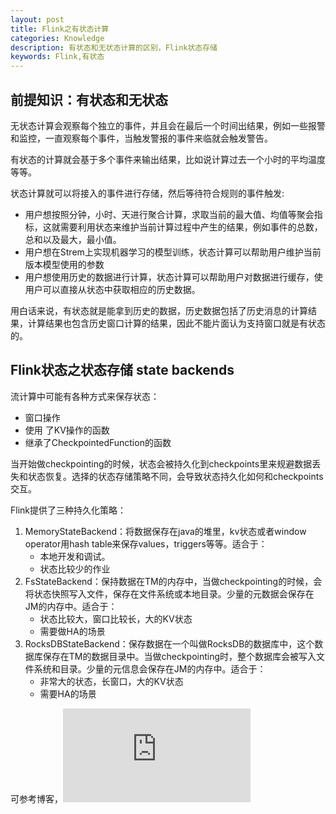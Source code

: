 ```yaml
---
layout: post
title: Flink之有状态计算
categories: Knowledge
description: 有状态和无状态计算的区别，Flink状态存储
keywords: Flink,有状态
---
```

## 前提知识：有状态和无状态

无状态计算会观察每个独立的事件，并且会在最后一个时间出结果，例如一些报警和监控，一直观察每个事件，当触发警报的事件来临就会触发警告。

有状态的计算就会基于多个事件来输出结果，比如说计算过去一个小时的平均温度等等。

状态计算就可以将接入的事件进行存储，然后等待符合规则的事件触发:
* 用户想按照分钟，小时、天进行聚合计算，求取当前的最大值、均值等聚会指标，这就需要利用状态来维护当前计算过程中产生的结果，例如事件的总数，总和以及最大，最小值。
* 用户想在Strem上实现机器学习的模型训练，状态计算可以帮助用户维护当前版本模型使用的参数
* 用户想使用历史的数据进行计算，状态计算可以帮助用户对数据进行缓存，使用户可以直接从状态中获取相应的历史数据。

用白话来说，有状态就是能拿到历史的数据，历史数据包括了历史消息的计算结果，计算结果也包含历史窗口计算的结果，因此不能片面认为支持窗口就是有状态的。

## Flink状态之状态存储 state backends

流计算中可能有各种方式来保存状态：
* 窗口操作
* 使用 了KV操作的函数
* 继承了CheckpointedFunction的函数

当开始做checkpointing的时候，状态会被持久化到checkpoints里来规避数据丢失和状态恢复。选择的状态存储策略不同，会导致状态持久化如何和checkpoints交互。

Flink提供了三种持久化策略：
1. MemoryStateBackend：将数据保存在java的堆里，kv状态或者window operator用hash table来保存values，triggers等等。适合于：
    * 本地开发和调试。
    * 状态比较少的作业
2. FsStateBackend：保持数据在TM的内存中，当做checkpointing的时候，会将状态快照写入文件，保存在文件系统或本地目录。少量的元数据会保存在JM的内存中。适合于：
    * 状态比较大，窗口比较长，大的KV状态
    * 需要做HA的场景
3. RocksDBStateBackend：保存数据在一个叫做RocksDB的数据库中，这个数据库保存在TM的数据目录中。当做checkpointing时，整个数据库会被写入文件系统和目录。少量的元信息会保存在JM的内存中。适合于：
    * 非常大的状态，长窗口，大的KV状态
    * 需要HA的场景

可参考博客，![链接](https://www.cnblogs.com/029zz010buct/p/9403283.html)